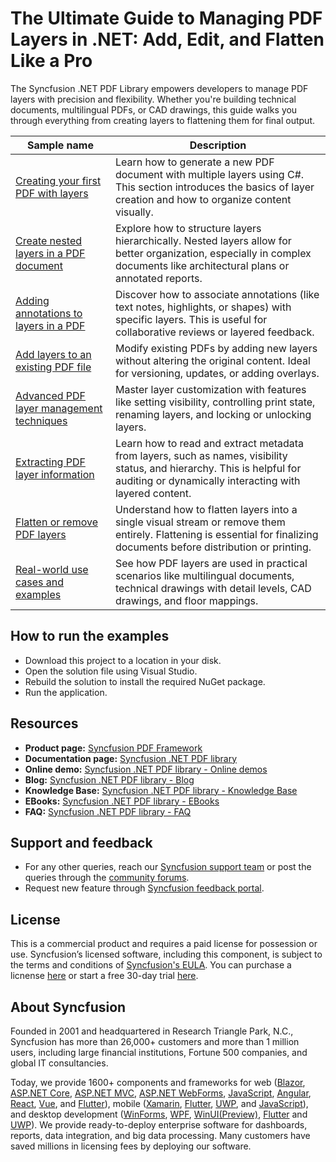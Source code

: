# The Ultimate Guide to Managing PDF Layers in .NET: Add, Edit, and Flatten Like a Pro

The Syncfusion .NET PDF Library empowers developers to manage PDF layers with precision and flexibility. Whether you're building technical documents, multilingual PDFs, or CAD drawings, this guide walks you through everything from creating layers to flattening them for final output.

 Sample name | Description
------|------
[Creating your first PDF with layers](https://github.com/SyncfusionExamples/pdf-layers-dotnet-samples/tree/master/create-pdf-layer) |  Learn how to generate a new PDF document with multiple layers using C#. This section introduces the basics of layer creation and how to organize content visually.
 [Create nested layers in a PDF document](https://github.com/SyncfusionExamples/pdf-layers-dotnet-samples/tree/master/create-nested-pdf-layers) | Explore how to structure layers hierarchically. Nested layers allow for better organization, especially in complex documents like architectural plans or annotated reports.
[Adding annotations to layers in a PDF](https://github.com/SyncfusionExamples/pdf-layers-dotnet-samples/tree/master/add-annotations-to-layer) | Discover how to associate annotations (like text notes, highlights, or shapes) with specific layers. This is useful for collaborative reviews or layered feedback.
[Add layers to an existing PDF file](https://github.com/SyncfusionExamples/pdf-layers-dotnet-samples/tree/master/add-layer-to-existing-pdf-file) | Modify existing PDFs by adding new layers without altering the original content. Ideal for versioning, updates, or adding overlays.
[Advanced PDF layer management techniques](https://github.com/SyncfusionExamples/pdf-layers-dotnet-samples/tree/master/advanced-layer-management-techniques) | Master layer customization with features like setting visibility, controlling print state, renaming layers, and locking or unlocking layers.
[Extracting PDF layer information](https://github.com/SyncfusionExamples/pdf-layers-dotnet-samples/tree/master/extracting-layer-information) | Learn how to read and extract metadata from layers, such as names, visibility status, and hierarchy. This is helpful for auditing or dynamically interacting with layered content.
[Flatten or remove PDF layers](https://github.com/SyncfusionExamples/pdf-layers-dotnet-samples/tree/master/flatten-or-remove-layers) | Understand how to flatten layers into a single visual stream or remove them entirely. Flattening is essential for finalizing documents before distribution or printing.
[Real-world use cases and examples](https://github.com/SyncfusionExamples/pdf-layers-dotnet-samples/tree/master/real-world-use-case-examples) | See how PDF layers are used in practical scenarios like multilingual documents, technical drawings with detail levels, CAD drawings, and floor mappings.

## How to run the examples

* Download this project to a location in your disk.
* Open the solution file using Visual Studio.
* Rebuild the solution to install the required NuGet package.
* Run the application.

## Resources

* **Product page:** [Syncfusion PDF Framework](https://www.syncfusion.com/document-processing/pdf-framework/net)
* **Documentation page:** [Syncfusion .NET PDF library](https://help.syncfusion.com/document-processing/pdf/pdf-library/net/overview)
* **Online demo:** [Syncfusion .NET PDF library - Online demos](https://ej2.syncfusion.com/aspnetcore/pdf/default#/fluent2)
* **Blog:** [Syncfusion .NET PDF library - Blog](https://www.syncfusion.com/blogs/category/pdf)
* **Knowledge Base:** [Syncfusion .NET PDF library - Knowledge Base](https://www.syncfusion.com/kb/windowsforms/pdf)
* **EBooks:** [Syncfusion .NET PDF library - EBooks](https://www.syncfusion.com/succinctly-free-ebooks)
* **FAQ:** [Syncfusion .NET PDF library - FAQ](https://www.syncfusion.com/faq/)

## Support and feedback

* For any other queries, reach our [Syncfusion support team](https://www.syncfusion.com/support/directtrac/incidents/newincident?utm_source=github&utm_medium=listing&utm_campaign=github-docio-examples) or post the queries through the [community forums](https://www.syncfusion.com/forums?utm_source=github&utm_medium=listing&utm_campaign=github-docio-examples).
* Request new feature through [Syncfusion feedback portal](https://www.syncfusion.com/feedback?utm_source=github&utm_medium=listing&utm_campaign=github-docio-examples).

## License

This is a commercial product and requires a paid license for possession or use. Syncfusion’s licensed software, including this component, is subject to the terms and conditions of [Syncfusion's EULA](https://www.syncfusion.com/eula/es/?utm_source=github&utm_medium=listing&utm_campaign=github-docio-examples). You can purchase a licnense [here](https://www.syncfusion.com/sales/products?utm_source=github&utm_medium=listing&utm_campaign=github-docio-examples) or start a free 30-day trial [here](https://www.syncfusion.com/account/manage-trials/start-trials?utm_source=github&utm_medium=listing&utm_campaign=github-docio-examples).

## About Syncfusion

Founded in 2001 and headquartered in Research Triangle Park, N.C., Syncfusion has more than 26,000+ customers and more than 1 million users, including large financial institutions, Fortune 500 companies, and global IT consultancies.

Today, we provide 1600+ components and frameworks for web ([Blazor](https://www.syncfusion.com/blazor-components?utm_source=github&utm_medium=listing&utm_campaign=github-docio-examples), [ASP.NET Core](https://www.syncfusion.com/aspnet-core-ui-controls?utm_source=github&utm_medium=listing&utm_campaign=github-docio-examples), [ASP.NET MVC](https://www.syncfusion.com/aspnet-mvc-ui-controls?utm_source=github&utm_medium=listing&utm_campaign=github-docio-examples), [ASP.NET WebForms](https://www.syncfusion.com/jquery/aspnet-webforms-ui-controls?utm_source=github&utm_medium=listing&utm_campaign=github-docio-examples), [JavaScript](https://www.syncfusion.com/javascript-ui-controls?utm_source=github&utm_medium=listing&utm_campaign=github-docio-examples), [Angular](https://www.syncfusion.com/angular-ui-components?utm_source=github&utm_medium=listing&utm_campaign=github-docio-examples), [React](https://www.syncfusion.com/react-ui-components?utm_source=github&utm_medium=listing&utm_campaign=github-docio-examples), [Vue](https://www.syncfusion.com/vue-ui-components?utm_source=github&utm_medium=listing&utm_campaign=github-docio-examples), and [Flutter](https://www.syncfusion.com/flutter-widgets?utm_source=github&utm_medium=listing&utm_campaign=github-docio-examples)), mobile ([Xamarin](https://www.syncfusion.com/xamarin-ui-controls?utm_source=github&utm_medium=listing&utm_campaign=github-docio-examples), [Flutter](https://www.syncfusion.com/flutter-widgets?utm_source=github&utm_medium=listing&utm_campaign=github-docio-examples), [UWP](https://www.syncfusion.com/uwp-ui-controls?utm_source=github&utm_medium=listing&utm_campaign=github-docio-examples), and [JavaScript](https://www.syncfusion.com/javascript-ui-controls?utm_source=github&utm_medium=listing&utm_campaign=github-docio-examples)), and desktop development ([WinForms](https://www.syncfusion.com/winforms-ui-controls?utm_source=github&utm_medium=listing&utm_campaign=github-docio-examples), [WPF](https://www.syncfusion.com/wpf-ui-controls?utm_source=github&utm_medium=listing&utm_campaign=github-docio-examples), [WinUI(Preview)](https://www.syncfusion.com/winui-controls?utm_source=github&utm_medium=listing&utm_campaign=github-docio-examples), [Flutter](https://www.syncfusion.com/flutter-widgets?utm_source=github&utm_medium=listing&utm_campaign=github-docio-examples) and [UWP](https://www.syncfusion.com/uwp-ui-controls?utm_source=github&utm_medium=listing&utm_campaign=github-docio-examples)). We provide ready-to-deploy enterprise software for dashboards, reports, data integration, and big data processing. Many customers have saved millions in licensing fees by deploying our software.

